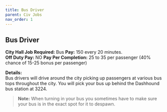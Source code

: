 ```yaml
---
title: Bus Driver
parent: Civ Jobs
nav_order: 1
---
```


## Bus Driver

**City Hall Job Required:**  Bus 
**Pay:** 150 every 20 minutes.  
**Off Duty Pay:**  NO 
**Pay Per Completion:**  25 to 35 per passenger (40% chance of 15-25 bonus per passenger) 

**Details:**     
     Bus drivers will drive around the city picking up passengers at various bus tops throughout the city. You will pick your bus up behind the Dashhound bus station at 3224.

>**Note:** When turning in your bus you sometimes have to make sure your bus is in the exact spot for it to despawn. 
